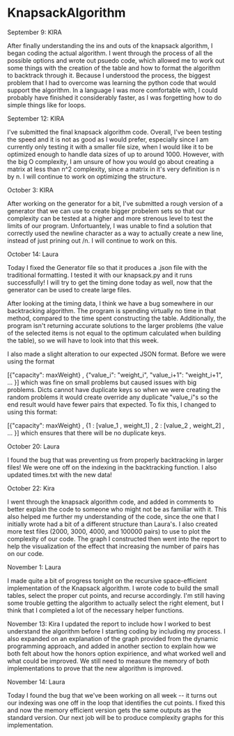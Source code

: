 # KnapsackAlgorithm

September 9:  KIRA 

After finally understanding the ins and outs of the knapsack algorithm, I began coding the actual algorithm. 
I went through the process of all the possible options and wrote out psuedo code, which allowed me to work out
some things with the creation of the table and how to format the algorithm to backtrack through it. Because I 
understood the process, the biggest problem that I had to overcome was learning the python code that
would support the algorithm. In a language I was more comfortable with, I could probably have finished it 
considerably faster, as I was forgetting how to do simple things like for loops. 

September 12: KIRA

I've submitted the final knapsack algorithm code. Overall, I've been testing the speed and it is not as good as
I would prefer, especially since I am currently only testing it with a smaller file size, when I would like it 
to be optimized enough to handle data sizes of up to around 1000. However, with the big O complexity, I am unsure 
of how you would go about creating a matrix at less than n^2 complexity, since a matrix in it's very definition
is n by n. I will continue to work on optimizing the structure. 

October 3: KIRA

After working on the generator for a bit, I've submitted a rough version of a generator that we can use to create 
bigger probelem sets so that our complexity can be tested at a higher and more strenous level to test the limits 
of our program. Unfortuantely, I was unable to find a solution that correctly used the newline character as a 
way to actually create a new line, instead of just prining out /n. I will continue to work on this.

October 14: Laura

Today I fixed the Generator file so that it produces a .json file with the traditional formatting. I tested it with our knapsack.py and it runs successfully! I will try to get the timing done today as well, now that the generator can be used to create large files.

After looking at the timing data, I think we have a bug somewhere in our backtracking algorithm. The program is spending virtually no time in that method, compared to the time spent constructing the table. Additionally, the program isn't returning accurate solutions to the larger problems (the value of the selected items is not equal to the optimum calculated when building the table), so we will have to look into that this week. 

I also made a slight alteration to our expected JSON format. Before we were using the format 

[{"capacity": maxWeight} , {"value_i": "weight_i", "value_i+1": "weight_i+1", ... }] which was fine on small problems but caused issues with big problems. Dicts cannot have duplicate keys so when we were creating the random problems it would create override any duplicate "value_i"s so the end result would have fewer pairs that expected. To fix this, I changed to using this format:

[{"capacity": maxWeight} , {1 : [value_1 , weight_1] , 2 : [value_2 , weight_2] , ... }] which ensures that there will be no duplicate keys. 

October 20: Laura

I found the bug that was preventing us from properly backtracking in larger files! We were one off on the indexing in the backtracking function. I also updated times.txt with the new data!

October 22: Kira

I went through the knapsack algorithm code, and added in comments to better explain the code to someone who might
not be as familiar with it. This also helped me further my understanding of the code, since the one that I initially wrote
had a bit of a different structure than Laura's. I also created more test files (2000, 3000, 4000, and 100000 pairs) to use
to plot the complexity of our code. The graph I constructed then went into the report to help the visualization of the
effect that increasing the number of pairs has on our code.

November 1: Laura

I made quite a bit of progress tonight on the recursive space-efficient implementation of the Knapsack algorithm. I wrote code to build the small tables, select the proper cut points, and recurse accordingly. I'm still having some trouble getting the algorithm to actually select the right element, but I think that I completed a lot of the necessary helper functions. 

November 13: Kira
I updated the report to include how I worked to best understand the algorithm before I starting coding by including my process. I also expanded on an explanation of the graph provided from the dynamic programming approach, and added in another section to explain how we both felt about how the honors option expirience, and what worked well and what could be improved. We still need to measure the memory of both implementations to prove that the new algorithm is improved. 

November 14: Laura

Today I found the bug that we've been working on all week -- it turns out our indexing was one off in the loop that identifies the cut points. I fixed this and now the memory efficient version gets the same outputs as the standard version. Our next job will be to produce complexity graphs for this implementation. 
